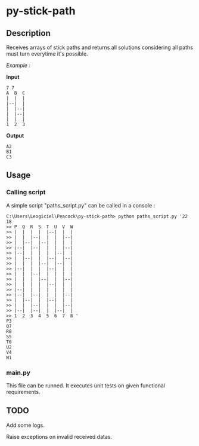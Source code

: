 # py-stick-path #

## Description ##

Receives arrays of stick paths and returns all solutions considering all paths must turn everytime it's possible.

*Example :*

**Input**
````
7 7
A  B  C 
|  |  | 
|--|  | 
|  |--| 
|  |--| 
|  |  | 
1  2  3
````

**Output**
````
A2 
B1 
C3 
````

## Usage ##

### Calling script ###

A simple script "paths_script.py" can be called in a console :
````
C:\Users\Leogiciel\Peacock\py-stick-path> python paths_script.py '22 18
>> P  Q  R  S  T  U  V  W
>> |  |  |  |  |--|  |  |
>> |  |  |--|  |  |  |--|
>> |  |--|  |--|  |  |  |
>> |--|  |--|  |  |  |--|
>> |--|  |  |  |  |--|  |
>> |  |--|  |  |--|  |--|
>> |  |  |  |--|  |--|  |
>> |--|  |  |  |--|  |  |
>> |  |  |--|  |  |  |  |
>> |  |  |  |--|  |  |--|
>> |  |  |  |  |--|  |  |
>> |--|  |  |  |  |  |  |
>> |--|  |--|  |  |  |--|
>> |  |--|  |  |--|  |  |
>> |  |  |--|  |  |  |--|
>> |--|  |--|  |  |--|  |
>> 1  2  3  4  5  6  7  8 '
P3
Q7
R8
S5
T6
U2
V4
W1
````

### main.py ###

This file can be runned. It executes unit tests on given functional requirements.

## TODO ##

Add some logs.

Raise exceptions on invalid received datas.